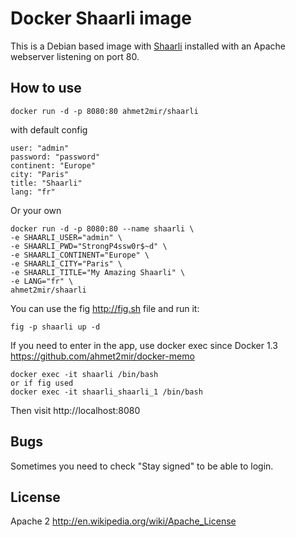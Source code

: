 Docker Shaarli image
=================

This is a Debian based image with [Shaarli](http://sebsauvage.net/wiki/doku.php?id=php:shaarli) installed with an Apache webserver listening on port 80. 

How to use
----------

    docker run -d -p 8080:80 ahmet2mir/shaarli

with default config

    user: "admin"
    password: "password"
    continent: "Europe"
    city: "Paris"
    title: "Shaarli"
    lang: "fr"

Or your own

    docker run -d -p 8080:80 --name shaarli \
    -e SHAARLI_USER="admin" \
    -e SHAARLI_PWD="StrongP4ssw0r$~d" \
    -e SHAARLI_CONTINENT="Europe" \
    -e SHAARLI_CITY="Paris" \
    -e SHAARLI_TITLE="My Amazing Shaarli" \
    -e LANG="fr" \
    ahmet2mir/shaarli

You can use the fig http://fig.sh file and run it:

    fig -p shaarli up -d

If you need to enter in the app, use docker exec since Docker 1.3 https://github.com/ahmet2mir/docker-memo

    docker exec -it shaarli /bin/bash
    or if fig used
    docker exec -it shaarli_shaarli_1 /bin/bash

Then visit http://localhost:8080

Bugs
----

Sometimes you need to check "Stay signed" to be able to login.

License
-------

Apache 2 http://en.wikipedia.org/wiki/Apache_License
